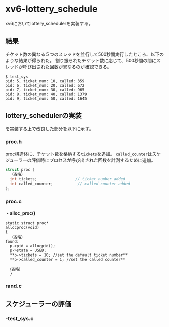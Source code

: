 # xv6-lottery_schedule
xv6においてlottery_schedulerを実装する。
## 結果
チケット数の異なる５つのスレッドを並行して500秒間実行したところ、以下のような結果が得られた。
割り振られたチケット数に応じて、500秒間の間にスレッドが呼び出された回数が異なるのが確認できる。

```
$ test_sys
pid: 5, ticket_num: 10, called: 359
pid: 6, ticket_num: 20, called: 672
pid: 7, ticket_num: 30, called: 965
pid: 8, ticket_num: 40, called: 1379
pid: 9, ticket_num: 50, called: 1645

```
## lottery_schedulerの実装
を実装する上で改良した部分を以下に示す。
### proc.h
proc構造体に、チケット数を格納する```tickets```を追加。
```called_counter```はスケジューラーの評価時にプロセスが呼び出された回数を計測するために追加。
```c
struct proc {
  （省略）
  int tickets;                 // ticket number added
  int called_counter;           // called counter added
};
```
### proc.c
**・alloc_proc()**
```
static struct proc*
allocproc(void)
{
  （省略）
found:
  p->pid = allocpid();
  p->state = USED;
  **p->tickets = 10; //set the default ticket number**
  **p->called_counter = 1; //set the called counter**

 （省略）
  }
```
### rand.c

## スケジューラーの評価
### -test_sys.c
